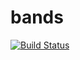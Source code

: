 # bands

[![Build Status](https://travis-ci.org/dajkam/bands.svg?branch=master)](https://travis-ci.org/dajkam/bands)
